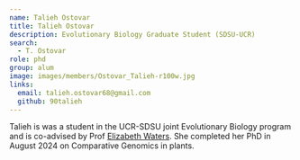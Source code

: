 ```yaml
---
name: Talieh Ostovar
title: Talieh Ostovar
description: Evolutionary Biology Graduate Student (SDSU-UCR)
search:
  - T. Ostovar
role: phd
group: alum
image: images/members/Ostovar_Talieh-r100w.jpg
links:
  email: talieh.ostovar68@gmail.com
  github: 90talieh
---
```


Talieh is was a student in the UCR-SDSU joint Evolutionary Biology program and is co-advised by Prof [Elizabeth Waters](http://waterslab.org/). She completed her PhD in August 2024 on Comparative Genomics in plants.
